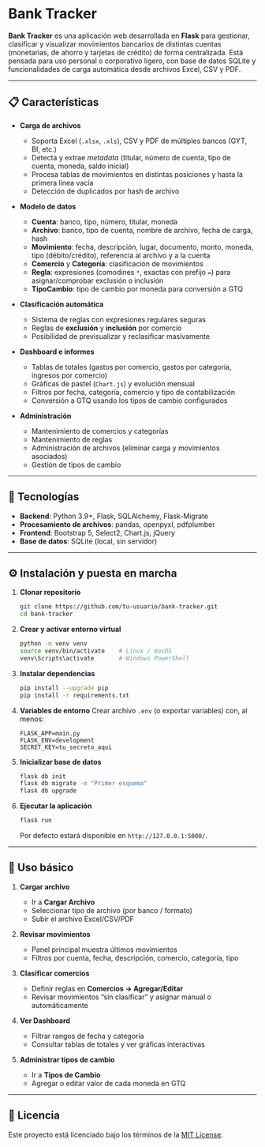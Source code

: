 # Bank Tracker

**Bank Tracker** es una aplicación web desarrollada en **Flask** para gestionar, clasificar y visualizar movimientos bancarios de distintas cuentas (monetarias, de ahorro y tarjetas de crédito) de forma centralizada. Está pensada para uso personal o corporativo ligero, con base de datos SQLite y funcionalidades de carga automática desde archivos Excel, CSV y PDF.

---

## 📋 Características

- **Carga de archivos**  
  - Soporta Excel (`.xlsx`, `.xls`), CSV y PDF de múltiples bancos (GYT, BI, etc.)  
  - Detecta y extrae _metadata_ (titular, número de cuenta, tipo de cuenta, moneda, saldo inicial)  
  - Procesa tablas de movimientos en distintas posiciones y hasta la primera línea vacía  
  - Detección de duplicados por hash de archivo  

- **Modelo de datos**  
  - **Cuenta**: banco, tipo, número, titular, moneda  
  - **Archivo**: banco, tipo de cuenta, nombre de archivo, fecha de carga, hash  
  - **Movimiento**: fecha, descripción, lugar, documento, monto, moneda, tipo (débito/crédito), referencia al archivo y a la cuenta  
  - **Comercio** y **Categoría**: clasificación de movimientos  
  - **Regla**: expresiones (comodines `*`, exactas con prefijo `=`) para asignar/comprobar exclusión o inclusión  
  - **TipoCambio**: tipo de cambio por moneda para conversión a GTQ  

- **Clasificación automática**  
  - Sistema de reglas con expresiones regulares seguras  
  - Reglas de **exclusión** y **inclusión** por comercio  
  - Posibilidad de previsualizar y reclasificar masivamente  

- **Dashboard e informes**  
  - Tablas de totales (gastos por comercio, gastos por categoría, ingresos por comercio)  
  - Gráficas de pastel (`Chart.js`) y evolución mensual  
  - Filtros por fecha, categoría, comercio y tipo de contabilización  
  - Conversión a GTQ usando los tipos de cambio configurados  

- **Administración**  
  - Mantenimiento de comercios y categorías  
  - Mantenimiento de reglas  
  - Administración de archivos (eliminar carga y movimientos asociados)  
  - Gestión de tipos de cambio  

---

## 🚀 Tecnologías

- **Backend**: Python 3.9+, Flask, SQLAlchemy, Flask-Migrate  
- **Procesamiento de archivos**: pandas, openpyxl, pdfplumber  
- **Frontend**: Bootstrap 5, Select2, Chart.js, jQuery  
- **Base de datos**: SQLite (local, sin servidor)  

---

## ⚙️ Instalación y puesta en marcha

1. **Clonar repositorio**  
   ```bash
   git clone https://github.com/tu-usuario/bank-tracker.git
   cd bank-tracker
   ```

2. **Crear y activar entorno virtual**

   ```bash
   python -m venv venv
   source venv/bin/activate    # Linux / macOS
   venv\Scripts\activate       # Windows PowerShell
   ```

3. **Instalar dependencias**

   ```bash
   pip install --upgrade pip
   pip install -r requirements.txt
   ```

4. **Variables de entorno**
   Crear archivo `.env` (o exportar variables) con, al menos:

   ```
   FLASK_APP=main.py
   FLASK_ENV=development
   SECRET_KEY=tu_secreto_aqui
   ```

5. **Inicializar base de datos**

   ```bash
   flask db init
   flask db migrate -m "Primer esquema"
   flask db upgrade
   ```

6. **Ejecutar la aplicación**

   ```bash
   flask run
   ```

   Por defecto estará disponible en `http://127.0.0.1:5000/`.

---

## 📝 Uso básico

1. **Cargar archivo**

   * Ir a **Cargar Archivo**
   * Seleccionar tipo de archivo (por banco / formato)
   * Subir el archivo Excel/CSV/PDF

2. **Revisar movimientos**

   * Panel principal muestra últimos movimientos
   * Filtros por cuenta, fecha, descripción, comercio, categoría, tipo

3. **Clasificar comercios**

   * Definir reglas en **Comercios → Agregar/Editar**
   * Revisar movimientos “sin clasificar” y asignar manual o automáticamente

4. **Ver Dashboard**

   * Filtrar rangos de fecha y categoría
   * Consultar tablas de totales y ver gráficas interactivas

5. **Administrar tipos de cambio**

   * Ir a **Tipos de Cambio**
   * Agregar o editar valor de cada moneda en GTQ

---

## 📄 Licencia

Este proyecto está licenciado bajo los términos de la [MIT License](LICENSE).

